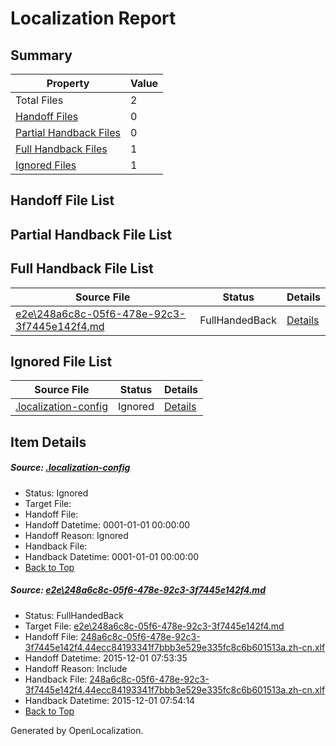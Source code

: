 # <a name='report-top'></a> Localization Report

## Summary
 Property | Value 
 -------- | ----- 
 Total Files | 2
[ Handoff Files ](#handoff-list)| 0
[ Partial Handback Files ](#partial-handback-list)| 0
[ Full Handback Files ](#full-handback-list)| 1
[ Ignored Files ](#ignored-list)| 1

## <a name='handoff-list'></a> Handoff File List

## <a name='partial-handback-list'></a> Partial Handback File List

## <a name='handback-list'></a> Full Handback File List
 Source File | Status | Details 
 ----------- | ------ | ------- 
 [e2e\248a6c8c-05f6-478e-92c3-3f7445e142f4.md](https://github.com/OpenLocalizationTest/oltest/blob/68f57db37ea04f9c795e1e4541ffce588e353953/e2e/248a6c8c-05f6-478e-92c3-3f7445e142f4.md) | FullHandedBack | [Details](#15def08835901a81a049e52880afdf39079f27bc1)

## <a name='ignored-list'></a> Ignored File List
 Source File | Status | Details 
 ----------- | ------ | ------- 
 [.localization-config](https://github.com/OpenLocalizationTest/oltest/blob/3dbd86b9cb62be1f0a5931693a73a2c28a2abbb9/.localization-config) | Ignored | [Details](#048a0e657b81f2e30d1cbef1ba533f0de3ca11c40)

## Item Details
##### <a name='048a0e657b81f2e30d1cbef1ba533f0de3ca11c40'></a> Source: [.localization-config](https://github.com/OpenLocalizationTest/oltest/blob/3dbd86b9cb62be1f0a5931693a73a2c28a2abbb9/.localization-config)
* Status: Ignored
* Target File: 
* Handoff File: 
* Handoff Datetime: 0001-01-01 00:00:00
* Handoff Reason: Ignored
* Handback File: 
* Handback Datetime: 0001-01-01 00:00:00
* [Back to Top](#report-top)

##### <a name='15def08835901a81a049e52880afdf39079f27bc1'></a> Source: [e2e\248a6c8c-05f6-478e-92c3-3f7445e142f4.md](https://github.com/OpenLocalizationTest/oltest/blob/68f57db37ea04f9c795e1e4541ffce588e353953/e2e/248a6c8c-05f6-478e-92c3-3f7445e142f4.md)
* Status: FullHandedBack
* Target File: [e2e\248a6c8c-05f6-478e-92c3-3f7445e142f4.md](https://github.com/OpenLocalizationTestOrg/oltest.zh-cn/blob/bff16b343f628ad0609891d04bca4a8761ba64cc/e2e/248a6c8c-05f6-478e-92c3-3f7445e142f4.md)
* Handoff File: [248a6c8c-05f6-478e-92c3-3f7445e142f4.44ecc84193341f7bbb3e529e335fc8c6b601513a.zh-cn.xlf](https://github.com/OpenLocalizationTestOrg/olhandoff/blob/b2754c3b70a125b9f1da8c3d87a6db4455da07d7/ol-handoff/OpenLocalizationTestOrg/oltest.zh-cn/yanz/248a6c8c-05f6-478e-92c3-3f7445e142f4.44ecc84193341f7bbb3e529e335fc8c6b601513a.zh-cn.xlf)
* Handoff Datetime: 2015-12-01 07:53:35
* Handoff Reason: Include
* Handback File: [248a6c8c-05f6-478e-92c3-3f7445e142f4.44ecc84193341f7bbb3e529e335fc8c6b601513a.zh-cn.xlf](https://github.com/OpenLocalizationTestOrg/olhandback/blob/75e60f171d4e34a4dc1992a4082e6553ecf7f857/ol-handback/OpenLocalizationTestOrg/oltest.zh-cn/yanz/248a6c8c-05f6-478e-92c3-3f7445e142f4.44ecc84193341f7bbb3e529e335fc8c6b601513a.zh-cn.xlf)
* Handback Datetime: 2015-12-01 07:54:14
* [Back to Top](#report-top)


Generated by OpenLocalization.
